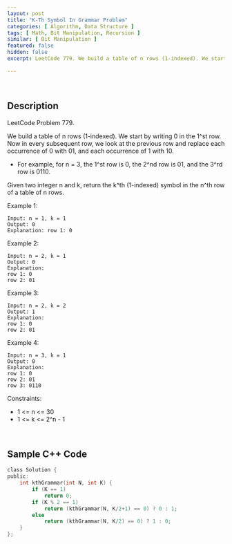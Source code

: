 ```yaml
---
layout: post
title: "K-Th Symbol In Grammar Problem"
categories: [ Algorithm, Data Structure ]
tags: [ Math, Bit Manipulation, Recursion ]
similar: [ Bit Manipulation ]
featured: false
hidden: false
excerpt: LeetCode 779. We build a table of n rows (1-indexed). We start by writing 0 in the 1^st row. Now in every subsequent row, we look at the previous row and replace each occurrence of 0 with 01, and each occurrence of 1 with 10.

---
```


<br />

## Description

LeetCode Problem 779.

We build a table of n rows (1-indexed). We start by writing 0 in the 1^st row. Now in every subsequent row, we look at the previous row and replace each occurrence of 0 with 01, and each occurrence of 1 with 10.

* For example, for n = 3, the 1^st row is 0, the 2^nd row is 01, and the 3^rd row is 0110.

Given two integer n and k, return the k^th (1-indexed) symbol in the n^th row of a table of n rows.

Example 1:
```
Input: n = 1, k = 1
Output: 0
Explanation: row 1: 0
```

Example 2:
```
Input: n = 2, k = 1
Output: 0
Explanation:
row 1: 0
row 2: 01
```

Example 3:
```
Input: n = 2, k = 2
Output: 1
Explanation:
row 1: 0
row 2: 01
```

Example 4:
```
Input: n = 3, k = 1
Output: 0
Explanation:
row 1: 0
row 2: 01
row 3: 0110
```

Constraints:
* 1 <= n <= 30
* 1 <= k <= 2^n - 1

<br />

## Sample C++ Code


```c
class Solution {
public:
    int kthGrammar(int N, int K) {
        if (K == 1)
            return 0;
        if (K % 2 == 1)
            return (kthGrammar(N, K/2+1) == 0) ? 0 : 1;
        else
            return (kthGrammar(N, K/2) == 0) ? 1 : 0;
    }
};
```


